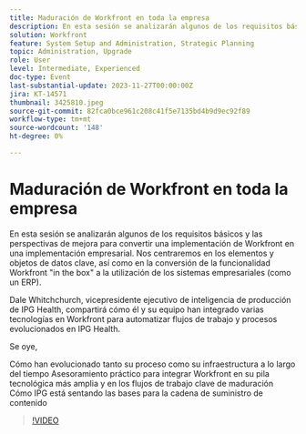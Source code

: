 ```yaml
---
title: Maduración de Workfront en toda la empresa
description: En esta sesión se analizarán algunos de los requisitos básicos y las perspectivas de mejora para convertir una implementación de Workfront en una implementación empresarial.
solution: Workfront
feature: System Setup and Administration, Strategic Planning
topic: Administration, Upgrade
role: User
level: Intermediate, Experienced
doc-type: Event
last-substantial-update: 2023-11-27T00:00:00Z
jira: KT-14571
thumbnail: 3425810.jpeg
source-git-commit: 82fca0bce961c208c41f5e7135bd4b9d9ec92f89
workflow-type: tm+mt
source-wordcount: '148'
ht-degree: 0%

---
```



# Maduración de Workfront en toda la empresa

En esta sesión se analizarán algunos de los requisitos básicos y las perspectivas de mejora para convertir una implementación de Workfront en una implementación empresarial. Nos centraremos en los elementos y objetos de datos clave, así como en la conversión de la funcionalidad Workfront &quot;in the box&quot; a la utilización de los sistemas empresariales (como un ERP).

Dale Whitchchurch, vicepresidente ejecutivo de inteligencia de producción de IPG Health, compartirá cómo él y su equipo han integrado varias tecnologías en Workfront para automatizar flujos de trabajo y procesos evolucionados en IPG Health.

Se oye,

Cómo han evolucionado tanto su proceso como su infraestructura a lo largo del tiempo Asesoramiento práctico para integrar Workfront en su pila tecnológica más amplia y en los flujos de trabajo clave de maduración Cómo IPG está sentando las bases para la cadena de suministro de contenido

>[!VIDEO](https://video.tv.adobe.com/v/3425810/?learn=on)
